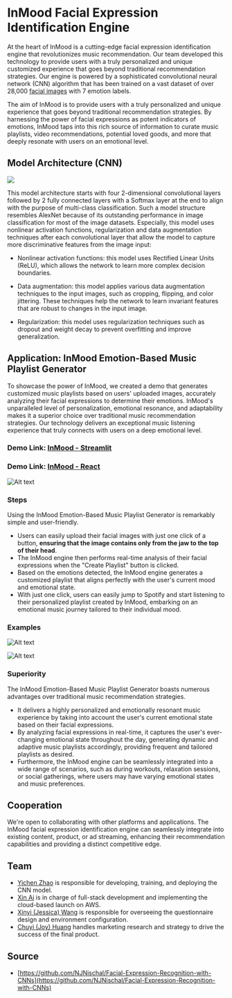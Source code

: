# InMood Facial Expression Identification Engine

At the heart of InMood is a cutting-edge facial expression identification engine that revolutionizes music recommendation. Our team developed this technology to provide users with a truly personalized and unique customized experience that goes beyond traditional recommendation strategies. Our engine is powered by a sophisticated convolutional neural network (CNN) algorithm that has been trained on a vast dataset of over 28,000 [facial images](https://www.kaggle.com/datasets/astraszab/facial-expression-dataset-image-folders-fer2013) with 7 emotion labels.
 
The aim of InMood is to provide users with a truly personalized and unique experience that goes beyond traditional recommendation strategies. By harnessing the power of facial expressions as potent indicators of emotions, InMood taps into this rich source of information to curate music playlists, video recommendations, potential loved goods, and more that deeply resonate with users on an emotional level.

## Model Architecture (CNN)
<img src="https://raw.githubusercontent.com/NJNischal/Facial-Expression-Recognition-with-CNNs/9999cbdaa55542e86e11a9e129bafcfb96bd0e60//model.png">

This model architecture starts with four 2-dimensional convolutional layers followed by 2 fully connected layers with a Softmax layer at the end to align with the purpose of multi-class classification. Such a model structure resembles AlexNet because of its outstanding performance in image classification for most of the image datasets. Especially, this model uses nonlinear activation functions, regularization and data augmentation techniques after each convolutional layer that allow the model to capture more discriminative features from the image input:

- Nonlinear activation functions: this model uses Rectified Linear Units (ReLU), which allows the network to learn more complex decision boundaries.

- Data augmentation: this model applies various data augmentation techniques to the input images, such as cropping, flipping, and color jittering. These techniques help the network to learn invariant features that are robust to changes in the input image.

- Regularization: this model uses regularization techniques such as dropout and weight decay to prevent overfitting and improve generalization.

## Application: InMood Emotion-Based Music Playlist Generator
To showcase the power of InMood, we created a demo that generates customized music playlists based on users' uploaded images, accurately analyzing their facial expressions to determine their emotions.
InMood's unparalleled level of personalization, emotional resonance, and adaptability makes it a superior choice over traditional music recommendation strategies. Our technology delivers an exceptional music listening experience that truly connects with users on a deep emotional level.

### **Demo Link: [InMood - Streamlit](https://persecond17-facial-expression-identificati-streamlit-app-zz75dx.streamlit.app/)**
### **Demo Link: [InMood - React](https://inmood.netlify.app/)**

![Alt text](./img/step_1.jpg)

### Steps
Using the InMood Emotion-Based Music Playlist Generator is remarkably simple and user-friendly.

- Users can easily upload their facial images with just one click of a button, **ensuring that the image contains only from the jaw to the top of their head**.
- The InMood engine then performs real-time analysis of their facial expressions when the "Create Playlist" button is clicked.
- Based on the emotions detected, the InMood engine generates a customized playlist that aligns perfectly with the user's current mood and emotional state.
- With just one click, users can easily jump to Spotify and start listening to their personalized playlist created by InMood, embarking on an emotional music journey tailored to their individual mood.

### Examples
![Alt text](./img/step_2.jpg)

![Alt text](./img/step_3.jpg)

### Superiority
The InMood Emotion-Based Music Playlist Generator boasts numerous advantages over traditional music recommendation strategies.

- It delivers a highly personalized and emotionally resonant music experience by taking into account the user's current emotional state based on their facial expressions.
- By analyzing facial expressions in real-time, it captures the user's ever-changing emotional state throughout the day, generating dynamic and adaptive music playlists accordingly, providing frequent and tailored playlists as desired.
- Furthermore, the InMood engine can be seamlessly integrated into a wide range of scenarios, such as during workouts, relaxation sessions, or social gatherings, where users may have varying emotional states and music preferences.


## Cooperation
We're open to collaborating with other platforms and applications. The InMood facial expression identification engine can seamlessly integrate into existing content, product, or ad streaming, enhancing their recommendation capabilities and providing a distinct competitive edge.


## Team
- [Yichen Zhao](mailto:alexyczhao@gmail.com) is responsible for developing, training, and deploying the CNN model.
- [Xin Ai](mailto:xinnnnn.ai@gmail.com) is in charge of full-stack development and implementing the cloud-based launch on AWS.
- [Xinyi (Jessica) Wang](mailto:wangxinyi1986@gmail.com) is responsible for overseeing the questionnaire design and environment configuration.
- [Chuyi (Joy) Huang](mailto:chuang86@usfca.edu) handles marketing research and strategy to drive the success of the final product.

## Source

- [https://github.com/NJNischal/Facial-Expression-Recognition-with-CNNs](https://github.com/NJNischal/Facial-Expression-Recognition-with-CNNs)

